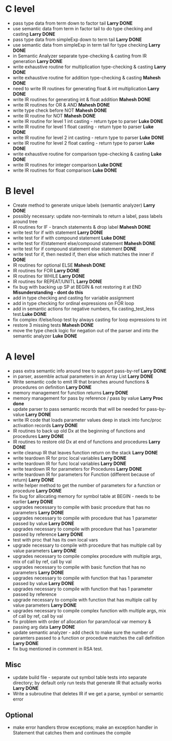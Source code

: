 # C level #
  * pass type data from term down to factor tail **Larry DONE**
  * use semantic data from term in factor tail to do type checking and casting **Larry DONE**
  * pass type data from simpleExp down to term tail **Larry DONE**
  * use semantic data from simpleExp in term tail for type checking **Larry DONE**
  * in Semantic Analyzer separate type-checking & casting from IR generation **Larry DONE**
  * write exhaustive routine for multiplication type-checking & casting **Larry DONE**
  * write exhaustive routine for addition type-checking & casting **Mahesh DONE**
  * need to write IR routines for generating float & int multiplication **Larry DONE**
  * write IR routines for generating int & float addition **Mahesh DONE**
  * write IR routines for OR & AND **Mahesh DONE**
  * write type check before NOT **Mahesh DONE**
  * write IR routine for NOT **Mahesh DONE**
  * write IR routine for level 1 int casting - return type to parser  **Luke DONE**
  * write IR routine for level 1 float casting - return type to parser **Luke DONE**
  * write IR routine for level 2 int casting - return type to parser **Luke DONE**
  * write IR routine for level 2 float casting - return type to parser **Luke DONE**
  * write exhaustive routine for comparison type-checking & casting **Luke DONE**
  * write IR routines for integer comparison **Luke DONE**
  * write IR routines for float comparison **Luke DONE**

# B level #
  * Create method to generate unique labels (semantic analyzer) **Larry DONE**
  * possibly necessary: update non-terminals to return a label, pass labels around tree
  * IR routines for IF - branch statements & drop label  **Mahesh DONE**
  * write test for if with statement **Larry DONE**
  * write test for if with compound statement **Luke DONE**
  * write test for if/statement else/compound statement **Mahesh DONE**
  * write test for if compound statement else statement **DONE**
  * write test for if, then nested if, then else which matches the inner if **DONE**
  * IR routines for optional ELSE **Mahesh DONE**
  * IR routines for FOR **Larry DONE**
  * IR routines for WHILE  **Larry DONE**
  * IR routines for REPEAT/UNITL **Larry DONE**
  * fix bug with backing up SP at BEGIN & not restoring it at END **Misunderstanding - dont do this**
  * add in type checking and casting for variable assignment
  * add in type checking for ordinal expressions on FOR loop
  * add in semantic actions for negative numbers, fix casting\_test\_less test.**Luke DONE**
  * fix complex if/else/loop test by always casting for loop expressions to int
  * restore 3 missing tests **Mahesh DONE**
  * move the type check logic for negation out of the parser and into the semantic analyzer **Luke DONE**

# A level #
  * pass extra semantic info around tree to support pass-by-ref **Larry DONE**
  * in parser, assemble actual parameters in an Array List **Larry DONE**
  * Write semantic code to emit IR that branches around functions & procedures on definition **Larry DONE**
  * memory management for function returns **Larry DONE**
  * memory management for pass by reference / pass by value **Larry Proc done**
  * update parser to pass semantic records that will be needed for pass-by-value **Larry DONE**
  * write IR code that loads parameter values deep in stack into func/proc activation records **Larry DONE**
  * IR routines to back up old Dx at the beginning of functions and procedures **Larry DONE**
  * IR routines to restore old Dx at end of functions and procedures **Larry DONE**
  * write cleanup IR that leaves function return on the stack **Larry DONE**
  * write teardown IR for proc local variables **Larry DONE**
  * write teardown IR for func local variables **Larry DONE**
  * write teardown IR for parameters for Procedures **Larry DONE**
  * write teardown IR for parameters for Function (different because of return) **Larry DONE**
  * write helper method to get the number of parameters for a function or procedure **Larry DONE**
  * fix bug for allocating memory for symbol table at BEGIN - needs to be earlier **Larry DONE**
  * upgrades necessary to compile with basic procedure that has no parameters **Larry DONE**
  * upgrades necessary to compile with procedure that has 1 parameter passed by value **Larry DONE**
  * upgrades necessary to compile with procedure that has 1 parameter passed by reference **Larry DONE**
  * test with proc that has its own local vars
  * upgrade necessary to compile with procedure that has multiple call by value parameters **Larry DONE**
  * upgrades necessary to compile complex procedure with multiple args, mix of call by ref, call by val
  * upgrades necessary to compile with basic function that has no parameters **Larry DONE**
  * upgrades necessary to compile with function that has 1 parameter passed by value **Larry DONE**
  * upgrades necessary to compile with function that has 1 parameter passed by reference
  * upgrade necessary to compile with function that has multiple call by value parameters **Larry DONE**
  * upgrades necessary to compile complex function with multiple args, mix of call by ref, call by val
  * fix problem with order of allocation for param/local var memory & passing arg data **Larry DONE**
  * update semantic analyzer - add check to make sure the number of paramters passed to a function or procedure matches the call definition **Larry DONE**
  * fix bug mentioned in comment in RSA test.

## Misc ##

  * update build file - separate out symbol table tests into separate directory; by default only run tests that generate IR that actually works **Larry DONE**
  * Write a subroutine that deletes IR if we get a parse, symbol or semantic error

## Optional ##

  * make error handlers throw exceptions; make an exception handler in Statement that catches them and continues the compile
